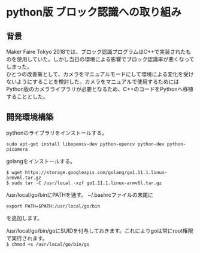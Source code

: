 # python版 ブロック認識への取り組み

## 背景

Maker Faire Tokyo 2018では、ブロック認識プログラムはC++で実装されたものを使用していた。しかし当日の環境による影響でブロック認識率が悪くなってしまった。  
ひとつの改善策として、カメラをマニュアルモードにして環境による変化を受けないようにすることを検討した。カメラをマニュアルで使用するためにはPython版のカメラライブラリが必要となるため、C++のコードをPythonへ移植することとした。

## 開発環境構築

pythonのライブラリをインストールする。

```
sudo apt-get install libopencv-dev python-opencv python-dev python-picamera
```

golangをインストールする。

```
$ wget https://storage.googleapis.com/golang/go1.11.1.linux-armv6l.tar.gz 
$ sudo tar -C /usr/local -xzf go1.11.1.linux-armv6l.tar.gz
```

/usr/local/go/binにPATHを通す。
~/.bashrcファイルの末尾に

`export PATH=$PATH:/usr/local/go/bin`

を追加します。

/usr/local/go/bin/goにSUIDを付与しておきます。これによりgoは常にroot権限で実行されます。  
`$ chmod +s /usr/local/go/bin/go`
